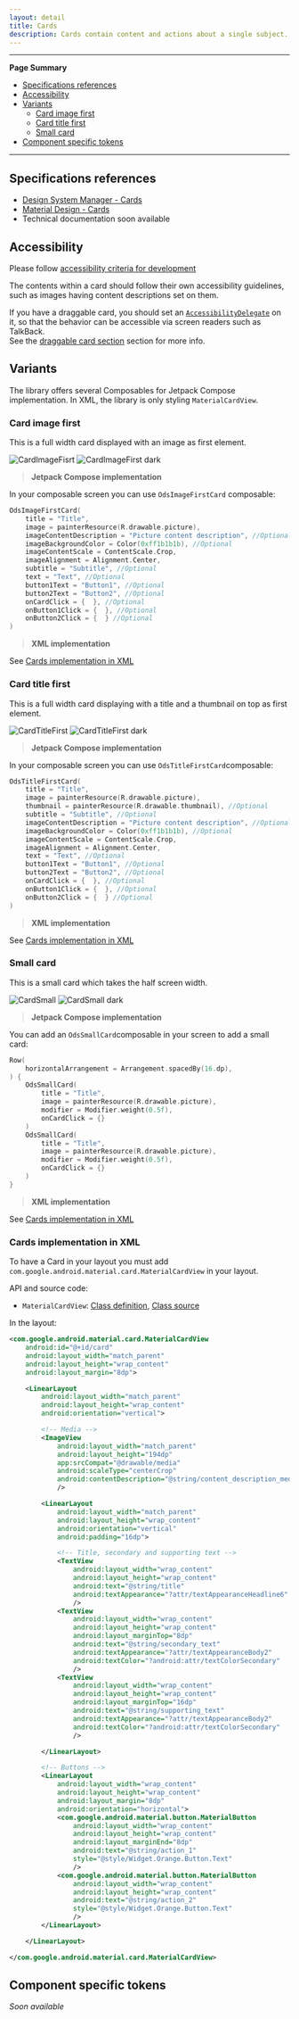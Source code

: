 ```yaml
---
layout: detail
title: Cards
description: Cards contain content and actions about a single subject.
---
```


---

**Page Summary**

* [Specifications references](#specifications-references)
* [Accessibility](#accessibility)
* [Variants](#variants)
    * [Card image first](#card-image-first)
    * [Card title first](#card-title-first)
    * [Small card](#small-card)
* [Component specific tokens](#component-specific-tokens)

---

## Specifications references

- [Design System Manager - Cards](https://system.design.orange.com/0c1af118d/p/272739-cards/b/991690)
- [Material Design - Cards](https://material.io/components/cards/)
- Technical documentation soon available

## Accessibility

Please follow [accessibility criteria for development](https://a11y-guidelines.orange.com/en/mobile/android/development/)

The contents within a card should follow their own accessibility guidelines, such as images having content descriptions set on them.

If you have a draggable card, you should set an
[`AccessibilityDelegate`](https://developer.android.com/reference/android/view/View.AccessibilityDelegate)
on it, so that the behavior can be accessible via screen readers such as TalkBack.  
See the [draggable card section](https://material.io/components/cards/android#making-a-card-draggable) section for more info.

## Variants

The library offers several Composables for Jetpack Compose implementation. In XML, the library is only styling `MaterialCardView`.

### Card image first

This is a full width card displayed with an image as first element.

  ![CardImageFisrt](images/card_image_first_light.png) ![CardImageFirst dark](images/card_image_first_dark.png)

> **Jetpack Compose implementation**

In your composable screen you can use `OdsImageFirstCard` composable:

```kotlin
OdsImageFirstCard(
    title = "Title",
    image = painterResource(R.drawable.picture),
    imageContentDescription = "Picture content description", //Optional
    imageBackgroundColor = Color(0xff1b1b1b), //Optional
    imageContentScale = ContentScale.Crop,
    imageAlignment = Alignment.Center,
    subtitle = "Subtitle", //Optional
    text = "Text", //Optional
    button1Text = "Button1", //Optional
    button2Text = "Button2", //Optional
    onCardClick = {  }, //Optional
    onButton1Click = {  }, //Optional
    onButton2Click = {  } //Optional
)
```

> **XML implementation**

See [Cards implementation in XML](#cards-implementation-in-xml)

### Card title first

This is a full width card displaying with a title and a thumbnail on top as first element.

  ![CardTitleFirst](images/card_title_first_light.png) ![CardTitleFirst dark](images/card_title_first_dark.png)

> **Jetpack Compose implementation**

In your composable screen you can use `OdsTitleFirstCard`composable:

```kotlin
OdsTitleFirstCard(
    title = "Title",
    image = painterResource(R.drawable.picture),
    thumbnail = painterResource(R.drawable.thumbnail), //Optional
    subtitle = "Subtitle", //Optional
    imageContentDescription = "Picture content description", //Optional
    imageBackgroundColor = Color(0xff1b1b1b), //Optional
    imageContentScale = ContentScale.Crop,
    imageAlignment = Alignment.Center,
    text = "Text", //Optional
    button1Text = "Button1", //Optional
    button2Text = "Button2", //Optional
    onCardClick = {  }, //Optional
    onButton1Click = {  }, //Optional
    onButton2Click = {  } //Optional
)
```

> **XML implementation**

See [Cards implementation in XML](#cards-implementation-in-xml)

### Small card

This is a small card which takes the half screen width.

  ![CardSmall](images/card_small_light.png) ![CardSmall dark](images/card_small_dark.png)

> **Jetpack Compose implementation**

You can add an `OdsSmallCard`composable in your screen to add a small card:

```kotlin
Row(
    horizontalArrangement = Arrangement.spacedBy(16.dp),
) {
    OdsSmallCard(
        title = "Title",
        image = painterResource(R.drawable.picture),
        modifier = Modifier.weight(0.5f),
        onCardClick = {}
    )
    OdsSmallCard(
        title = "Title",
        image = painterResource(R.drawable.picture),
        modifier = Modifier.weight(0.5f),
        onCardClick = {}
    )
}
```

> **XML implementation**

See [Cards implementation in XML](#cards-implementation-in-xml)

### Cards implementation in XML

To have a Card in your layout you must add `com.google.android.material.card.MaterialCardView` in your layout.

API and source code:

*   `MaterialCardView`: [Class definition](https://developer.android.com/reference/com/google/android/material/card/MaterialCardView), [Class source](https://github.com/material-components/material-components-android/tree/master/lib/java/com/google/android/material/card/MaterialCardView.java)

In the layout:

```xml
<com.google.android.material.card.MaterialCardView
    android:id="@+id/card"
    android:layout_width="match_parent"
    android:layout_height="wrap_content"
    android:layout_margin="8dp">

    <LinearLayout
        android:layout_width="match_parent"
        android:layout_height="wrap_content"
        android:orientation="vertical">

        <!-- Media -->
        <ImageView
            android:layout_width="match_parent"
            android:layout_height="194dp"
            app:srcCompat="@drawable/media"
            android:scaleType="centerCrop"
            android:contentDescription="@string/content_description_media"
            />

        <LinearLayout
            android:layout_width="match_parent"
            android:layout_height="wrap_content"
            android:orientation="vertical"
            android:padding="16dp">

            <!-- Title, secondary and supporting text -->
            <TextView
                android:layout_width="wrap_content"
                android:layout_height="wrap_content"
                android:text="@string/title"
                android:textAppearance="?attr/textAppearanceHeadline6"
                />
            <TextView
                android:layout_width="wrap_content"
                android:layout_height="wrap_content"
                android:layout_marginTop="8dp"
                android:text="@string/secondary_text"
                android:textAppearance="?attr/textAppearanceBody2"
                android:textColor="?android:attr/textColorSecondary"
                />
            <TextView
                android:layout_width="wrap_content"
                android:layout_height="wrap_content"
                android:layout_marginTop="16dp"
                android:text="@string/supporting_text"
                android:textAppearance="?attr/textAppearanceBody2"
                android:textColor="?android:attr/textColorSecondary"
                />

        </LinearLayout>

        <!-- Buttons -->
        <LinearLayout
            android:layout_width="wrap_content"
            android:layout_height="wrap_content"
            android:layout_margin="8dp"
            android:orientation="horizontal">
            <com.google.android.material.button.MaterialButton
                android:layout_width="wrap_content"
                android:layout_height="wrap_content"
                android:layout_marginEnd="8dp"
                android:text="@string/action_1"
                style="@style/Widget.Orange.Button.Text"
                />
            <com.google.android.material.button.MaterialButton
                android:layout_width="wrap_content"
                android:layout_height="wrap_content"
                android:text="@string/action_2"
                style="@style/Widget.Orange.Button.Text"
                />
        </LinearLayout>

    </LinearLayout>

</com.google.android.material.card.MaterialCardView>
```

## Component specific tokens

_Soon available_
